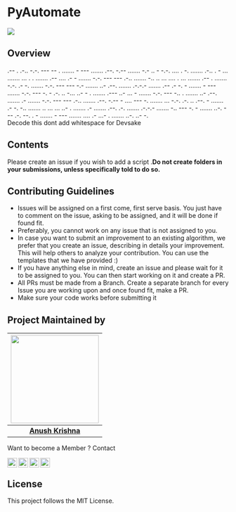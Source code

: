 # PyAutomate
![](https://github.com/anushkrishnav/PyAutomate/blob/master/lch.png)
## Overview
.-- . .-.. -.-. --- -- . ....... - --- ....... .--. -.-- ....... -.- .. - -.-. .... . -. ....... .-.. . - ... ....... ... . . ....... .-- .... .- - ....... -.-. --- --- .-.. ....... -.. .. ... .... . ... ....... .-- . ....... -.-. .- -. ....... -.-. --- --- -.- ....... ..- .--. ....... .-.-.- ....... .-- .- -. - ....... - --- ....... -.-. --- -. - .-. .. -... ..- - . ....... .--- ..- ... - ....... -.-. --- -.. . ....... ..- .--. ....... .- ....... -.-. --- --- .-.. ....... .--. -.-- - .... --- -. ....... ... -.-. .-. .. .--. - ....... .- -. -.. ....... .. ... ... ..- . ....... .- ....... .--. .-. ....... .-.-.- ....... -.. --- -. - ....... ..-. --- .-. --. . - ....... - --- ....... .... .- ...- . ....... ..-. ..- -.
<br>
Decode this dont add whitespace for Devsake

## Contents

Please create an issue if you wish to add a script .**Do not create folders in your submissions, unless specifically told to do so.**

## Contributing Guidelines
- Issues will be assigned on a first come, first serve basis. You just have to comment on the issue, asking to be assigned, and it will be done if found fit.
- Preferably, you cannot work on any issue that is not assigned to you.
- In case you want to submit an improvement to an existing algorithm, we prefer that you create an issue, describing in details your improvement. This will help others to analyze your contribution. You can use the templates that we have provided :)
- If you have anything else in mind, create an issue and please wait for it to be assigned to you. You can then start working on it and create a PR.
- All PRs must be made from a Branch. Create a separate branch for every Issue you are working upon and once found fit, make a PR.
- Make sure your code works before submitting it 

## Project Maintained by

|                                     <a href="https://github.com/anushkrishnav"><img src="https://avatars0.githubusercontent.com/u/54374648?s=400&u=ef4a867395ee099c75e2e1efcb7bf8037e22a4bc&v=4" width=200px height=200px /></a>                                      |
| :-----------------------------------------------------------------------------------------------------------------------------------------------------------------------------------------------------------------------------------------------------------------: |
|                                                                                      **[Anush Krishna](https://anushkrishnav.rocks/)**                                                                                       |

Want to become a Member ? Contact
<p>
<a href="https://twitter.com/Anush_krishna_v">
  <img align="left" alt="Anush Krishna | Twitter" width="22px" src="https://cdn.jsdelivr.net/npm/simple-icons@v3/icons/twitter.svg" />
</a>
<a href="https://www.linkedin.com/in/anush-krishna-v-8270941a0/">
  <img align="left" alt="Anushkrishna's LinkdeIN" width="22px" src="https://cdn.jsdelivr.net/npm/simple-icons@v3/icons/linkedin.svg" />
</a>
<a href="https://www.instagram.com/__.patronus.__/?hl=en/">
  <img align="left" alt="Anush krishna's Instagram" width="22px" src="https://cdn.jsdelivr.net/npm/simple-icons@v3/icons/instagram.svg" />
</a>
<a href="https://medium.com/@anush.venkatakrishna">
  <img align="left" alt="Anush krishna's Instagram" width="22px" src="https://cdn.jsdelivr.net/npm/simple-icons@3.0.1/icons/medium.svg" />
</a>
</p>
<br>


## License

This project follows the MIT License.
